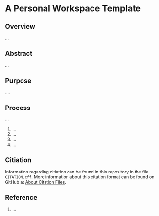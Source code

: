 # A Personal Workspace Template

## Overview
...

## Abstract
...

## Purpose
....

## Process
...

1. ...
2. ...
3. ...
4. ...

## Citiation
Information regarding citiation can be found in this repository in the file `CITATION.cff`. More information about this citation format can be found on GitHub at [About Citation Files](https://docs.github.com/en/repositories/managing-your-repositorys-settings-and-features/customizing-your-repository/about-citation-files).

## Reference

1. ...
